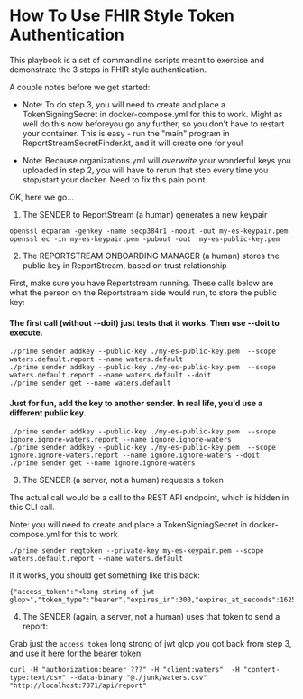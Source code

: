 # How To Use FHIR Style Token Authentication

This playbook is a set of commandline scripts meant to exercise and demonstrate the 3 steps in FHIR style authentication.

A couple notes before we get started:

- Note: To do step 3, you will need to create and place a TokenSigningSecret in docker-compose.yml for this to work.  Might as well do this now beforeyou go any further, so you don't have to restart your container.  This is easy - run the "main" program in ReportStreamSecretFinder.kt, and it will create one for you!

- Note:  Because organizations.yml will _overwrite_ your wonderful keys you uploaded in step 2, you will have to rerun that step every time you stop/start your docker.  Need to fix this pain point.

OK, here we go...

1. The SENDER to ReportStream (a human) generates a new keypair

```
openssl ecparam -genkey -name secp384r1 -noout -out my-es-keypair.pem
openssl ec -in my-es-keypair.pem -pubout -out  my-es-public-key.pem
```

2.  The REPORTSTREAM ONBOARDING MANAGER (a human) stores the public key in ReportStream, based on trust relationship

First, make sure you have Reportstream running.   These calls below are what the person on the Reportstream side would run, to store the public key:

#### The first call (without --doit) just tests that it works.  Then use --doit to execute.
```
./prime sender addkey --public-key ./my-es-public-key.pem  --scope waters.default.report --name waters.default 
./prime sender addkey --public-key ./my-es-public-key.pem  --scope waters.default.report --name waters.default --doit
./prime sender get --name waters.default
```

#### Just for fun, add the key to another sender.  In real life, you'd use a different public key.
```
./prime sender addkey --public-key ./my-es-public-key.pem  --scope ignore.ignore-waters.report --name ignore.ignore-waters
./prime sender addkey --public-key ./my-es-public-key.pem  --scope ignore.ignore-waters.report --name ignore.ignore-waters --doit
./prime sender get --name ignore.ignore-waters
```
3. The SENDER (a server, not a human) requests a token

The actual call would be a call to the REST API endpoint, which is hidden in this CLI call.

Note: you will need to create and place a TokenSigningSecret in docker-compose.yml for this to work

```
./prime sender reqtoken --private-key my-es-keypair.pem --scope waters.default.report --name waters.default
```

If it works, you should get something like this back:

```
{"access_token":"<long string of jwt glop>","token_type":"bearer","expires_in":300,"expires_at_seconds":1625260982,"scope":"waters.default.report"}
```

4.  The SENDER (again, a server, not a human) uses that token to send a report:

Grab just the `access_token` long strong of jwt glop you got back from step 3, and use it here for the bearer token:

```
curl -H "authorization:bearer ???" -H "client:waters"  -H "content-type:text/csv" --data-binary "@./junk/waters.csv" "http://localhost:7071/api/report"
```


